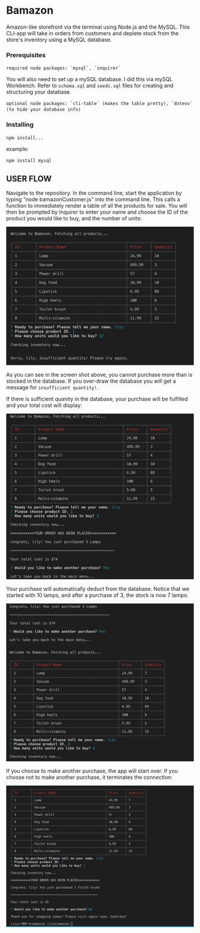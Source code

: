 # Bamazon

Amazon-like storefront via the terminal using Node.js and the MySQL. This CLI-app will take in orders from customers and deplete stock from the store's inventory using a MySQL database.

### Prerequisites

```
required node packages: `mysql`, `inquirer`
```

You will also need to set up a mySQL database.  I did this via mySQL Workbench.  Refer to `schema.sql` and `seeds.sql` files for creating and structuring your database.

```
optional node packages: `cli-table` (makes the table pretty), `dotenv` (to hide your database info)
```

### Installing

```
npm install...
```

example:  
```
npm install mysql
```

## USER FLOW

Navigate to the repository. In the command line, start the application by typing "node bamazonCustomer.js" into the command line.  This calls a function to immediately render a table of all the products for sale.  You will then be prompted by Inquirer to enter your name and choose the ID of the product you would like to buy, and the number of units:

![insufficient inventory](images/insufficient-inventory.png)


As you can see in the screen shot above, you cannot purchase more than is stocked in the database.  If you over-draw the database you will get a message for `insufficient quantity!`.


If there is sufficient quanity in the database, your purchase will be fulfilled and your total cost will display:

![completeing a purchase](images/completing-a-purchase.png)


Your purchase will automatically deduct from the database.  Notice that we started with 10 lamps, and after a purchase of 3, the stock is now 7 lamps:

![deducts from database](images/deducts-from-database.png)


If you choose to make another purchase, the app will start over.  If you choose not to make another purchase, it terminates the connection:

![terminate connection](images/terminating-connection.png)
